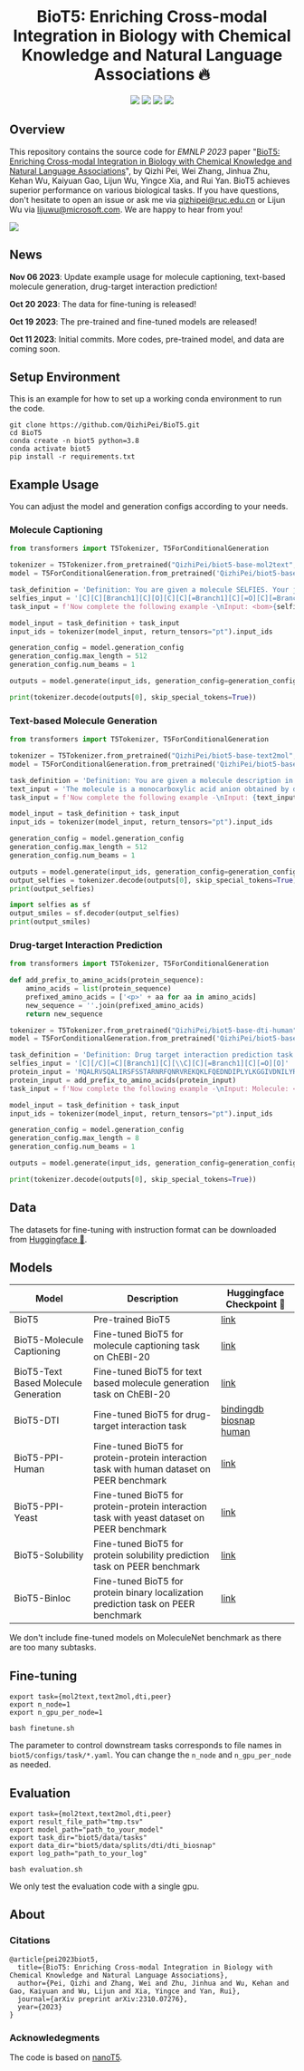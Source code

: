 <h1 align="center">
BioT5: Enriching Cross-modal Integration in Biology with Chemical Knowledge and Natural Language Associations 🔥
</h1>

<div align="center">

[![](https://img.shields.io/badge/paper-red?style=plastic&logo=GitBook)](https://arxiv.org/abs/2310.07276)
[![](https://img.shields.io/badge/github-green?style=plastic&logo=github)](https://github.com/QizhiPei/BioT5) 
[![](https://img.shields.io/badge/model-pink?style=plastic&logo=themodelsresource)](https://huggingface.co/QizhiPei/BioT5) 
[![](https://img.shields.io/badge/dataset-orange?style=plastic&logo=data.ai)](https://huggingface.co/datasets/QizhiPei/BioT5_finetune_dataset) 
</div>

## Overview
This repository contains the source code for *EMNLP 2023* paper "[BioT5: Enriching Cross-modal Integration in Biology with Chemical Knowledge and Natural Language Associations](https://arxiv.org/abs/2310.07276)", by Qizhi Pei, Wei Zhang, Jinhua Zhu, Kehan Wu, Kaiyuan Gao, Lijun Wu, Yingce Xia, and Rui Yan. BioT5 achieves superior performance on various biological tasks. If you have questions, don't hesitate to open an issue or ask me via <qizhipei@ruc.edu.cn> or Lijun Wu via <lijuwu@microsoft.com>. We are happy to hear from you!

![](./imgs/pipeline.png)

## News
**Nov 06 2023**: Update example usage for molecule captioning, text-based molecule generation, drug-target interaction prediction!

**Oct 20 2023**: The data for fine-tuning is released!

**Oct 19 2023**: The pre-trained and fine-tuned models are released!

**Oct 11 2023**: Initial commits. More codes, pre-trained model, and data are coming soon.

## Setup Environment
This is an example for how to set up a working conda environment to run the code.
```
git clone https://github.com/QizhiPei/BioT5.git
cd BioT5
conda create -n biot5 python=3.8
conda activate biot5
pip install -r requirements.txt
```

## Example Usage
You can adjust the model and generation configs according to your needs.
### Molecule Captioning
```python
from transformers import T5Tokenizer, T5ForConditionalGeneration

tokenizer = T5Tokenizer.from_pretrained("QizhiPei/biot5-base-mol2text", model_max_length=512)
model = T5ForConditionalGeneration.from_pretrained('QizhiPei/biot5-base-mol2text')

task_definition = 'Definition: You are given a molecule SELFIES. Your job is to generate the molecule description in English that fits the molecule SELFIES.\n\n'
selfies_input = '[C][C][Branch1][C][O][C][C][=Branch1][C][=O][C][=Branch1][C][=O][O-1]'
task_input = f'Now complete the following example -\nInput: <bom>{selfies_input}<eom>\nOutput: '

model_input = task_definition + task_input
input_ids = tokenizer(model_input, return_tensors="pt").input_ids

generation_config = model.generation_config
generation_config.max_length = 512
generation_config.num_beams = 1

outputs = model.generate(input_ids, generation_config=generation_config)

print(tokenizer.decode(outputs[0], skip_special_tokens=True))
```

### Text-based Molecule Generation
```python
from transformers import T5Tokenizer, T5ForConditionalGeneration

tokenizer = T5Tokenizer.from_pretrained("QizhiPei/biot5-base-text2mol", model_max_length=512)
model = T5ForConditionalGeneration.from_pretrained('QizhiPei/biot5-base-text2mol')

task_definition = 'Definition: You are given a molecule description in English. Your job is to generate the molecule SELFIES that fits the description.\n\n'
text_input = 'The molecule is a monocarboxylic acid anion obtained by deprotonation of the carboxy and sulfino groups of 3-sulfinopropionic acid. Major microspecies at pH 7.3 It is an organosulfinate oxoanion and a monocarboxylic acid anion. It is a conjugate base of a 3-sulfinopropionic acid.'
task_input = f'Now complete the following example -\nInput: {text_input}\nOutput: '

model_input = task_definition + task_input
input_ids = tokenizer(model_input, return_tensors="pt").input_ids

generation_config = model.generation_config
generation_config.max_length = 512
generation_config.num_beams = 1

outputs = model.generate(input_ids, generation_config=generation_config)
output_selfies = tokenizer.decode(outputs[0], skip_special_tokens=True).replace(' ', '')
print(output_selfies)

import selfies as sf
output_smiles = sf.decoder(output_selfies)
print(output_smiles)
```

### Drug-target Interaction Prediction
```python
from transformers import T5Tokenizer, T5ForConditionalGeneration

def add_prefix_to_amino_acids(protein_sequence):
    amino_acids = list(protein_sequence)
    prefixed_amino_acids = ['<p>' + aa for aa in amino_acids]
    new_sequence = ''.join(prefixed_amino_acids)
    return new_sequence

tokenizer = T5Tokenizer.from_pretrained("QizhiPei/biot5-base-dti-human", model_max_length=512)
model = T5ForConditionalGeneration.from_pretrained('QizhiPei/biot5-base-dti-human')

task_definition = 'Definition: Drug target interaction prediction task (a binary classification task) for the human dataset. If the given molecule and protein can interact with each other, indicate via "Yes". Otherwise, response via "No".\n\n'
selfies_input = '[C][/C][=C][Branch1][C][\\C][C][=Branch1][C][=O][O]'
protein_input = 'MQALRVSQALIRSFSSTARNRFQNRVREKQKLFQEDNDIPLYLKGGIVDNILYRVTMTLCLGGTVYSLYSLGWASFPRN'
protein_input = add_prefix_to_amino_acids(protein_input)
task_input = f'Now complete the following example -\nInput: Molecule: <bom>{selfies_input}<eom>\nProtein: <bop>{protein_input}<eop>\nOutput: '

model_input = task_definition + task_input
input_ids = tokenizer(model_input, return_tensors="pt").input_ids

generation_config = model.generation_config
generation_config.max_length = 8
generation_config.num_beams = 1

outputs = model.generate(input_ids, generation_config=generation_config)

print(tokenizer.decode(outputs[0], skip_special_tokens=True))
```

## Data
The datasets for fine-tuning with instruction format can be downloaded from [Huggingface 🤗](https://huggingface.co/datasets/QizhiPei/BioT5_finetune_dataset).

## Models

|Model|Description|Huggingface Checkpoint 🤗|
|----|----|---|
|BioT5|Pre-trained BioT5|[link](https://huggingface.co/QizhiPei/biot5-base)|
|BioT5-Molecule Captioning|Fine-tuned BioT5 for molecule captioning task on ChEBI-20|[link](https://huggingface.co/QizhiPei/biot5-base-mol2text)|
|BioT5-Text Based Molecule Generation|Fine-tuned BioT5 for text based molecule generation task on ChEBI-20|[link](https://huggingface.co/QizhiPei/biot5-base-text2mol)|
|BioT5-DTI|Fine-tuned BioT5 for drug-target interaction task|[bindingdb](https://huggingface.co/QizhiPei/biot5-base-dti-bindingdb) <br> [biosnap](https://huggingface.co/QizhiPei/biot5-base-dti-biosnap) <br> [human](https://huggingface.co/QizhiPei/biot5-base-dti-human)|
|BioT5-PPI-Human|Fine-tuned BioT5 for protein-protein interaction task with human dataset on PEER benchmark|[link](https://huggingface.co/QizhiPei/biot5-base-peer-human_ppi)|
|BioT5-PPI-Yeast|Fine-tuned BioT5 for protein-protein interaction task with yeast dataset on PEER benchmark|[link](https://huggingface.co/QizhiPei/biot5-base-peer-yeast_ppi)|
|BioT5-Solubility|Fine-tuned BioT5 for protein solubility prediction task on PEER benchmark|[link](https://huggingface.co/QizhiPei/biot5-base-peer-solubility)|
|BioT5-Binloc|Fine-tuned BioT5 for protein binary localization prediction task on PEER benchmark|[link](https://huggingface.co/QizhiPei/biot5-base-peer-binloc)|

We don't include fine-tuned models on MoleculeNet benchmark as there are too many subtasks.

## Fine-tuning
```
export task={mol2text,text2mol,dti,peer}
export n_node=1
export n_gpu_per_node=1

bash finetune.sh
```
The parameter to control downstream tasks corresponds to file names in `biot5/configs/task/*.yaml`. You can change the `n_node` and `n_gpu_per_node` as needed.

## Evaluation
```
export task={mol2text,text2mol,dti,peer}
export result_file_path="tmp.tsv"
export model_path="path_to_your_model"
export task_dir="biot5/data/tasks"
export data_dir="biot5/data/splits/dti/dti_biosnap"
export log_path="path_to_your_log"

bash evaluation.sh
```
We only test the evaluation code with a single gpu.

## About
### Citations
```
@article{pei2023biot5,
  title={BioT5: Enriching Cross-modal Integration in Biology with Chemical Knowledge and Natural Language Associations},
  author={Pei, Qizhi and Zhang, Wei and Zhu, Jinhua and Wu, Kehan and Gao, Kaiyuan and Wu, Lijun and Xia, Yingce and Yan, Rui},
  journal={arXiv preprint arXiv:2310.07276},
  year={2023}
}
```

### Acknowledegments
The code is based on [nanoT5](https://github.com/PiotrNawrot/nanoT5).